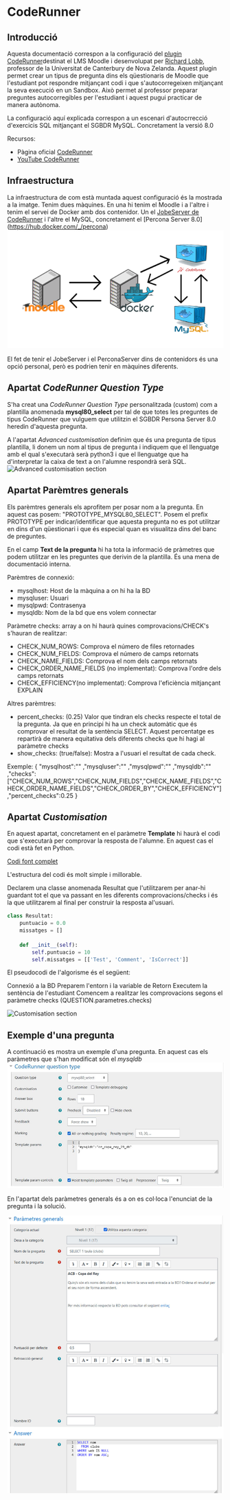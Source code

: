 # CodeRunner

## Introducció
Aquesta documentació correspon a la configuració del [plugin CodeRunner](https://moodle.org/plugins/qtype_coderunner)destinat el LMS Moodle i desenvolupat per [Richard Lobb]([https://coderunner.org.nz/), professor de la Universitat de Canterbury de Nova Zelanda.
Aquest plugin permet crear un tipus de pregunta dins els qüestionaris de Moodle que l'estudiant pot respondre mitjançant codi i que s'autocorregeixen mitjançant la seva execució en un Sandbox. Això permet al professor preparar preguntes autocorregibles per l'estudiant i aquest pugui practicar de manera autònoma.

La configuració aquí explicada correspon a un escenari d'autocrrecció d'exercicis SQL mitjançant el SGBDR MySQL. Concretament la versió 8.0

Recursos:
- Pàgina oficial [CodeRunner](https://coderunner.org.nz/)
- [YouTube CodeRunner](https://www.youtube.com/channel/UCDRXp0D9QLBJWxkzjcHTJgA)

## Infraestructura

La infraestructura de com està muntada aquest configuració és la mostrada a la imatge.
Tenim dues màquines. En una hi tenim el Moodle i a l'altre i tenim el servei de Docker amb dos contenidor. Un el [JobeServer de CodeRunner](https://hub.docker.com/r/trampgeek/jobeinabox/) i l'altre el MySQL, concretament el [Percona Server 8.0] (https://hub.docker.com/_/percona)
![Infrestructura/escenari](img/infrestructura.png)

El fet de tenir el JobeServer i el PerconaServer dins de contenidors és una opció personal, però es podrien tenir en màquines diferents.

## Apartat *CodeRunner Question Type*

S'ha creat una *CodeRunner Question Type* personalitzada (custom) com a plantilla anomenada **mysql80_select** per tal de que totes les preguntes de tipus CodeRunner que vulguem que utilitzin el SGBDR Persona Server 8.0 heredin d'aquesta pregunta.

A l'apartat *Advanced customisation* definim que és una pregunta de tipus plantilla, li donem un nom al tipus de pregunta i indiquem que el llenguatge amb el qual s'executarà serà python3 i que el llenguatge que ha d'interpretar la caixa de text a on l'alumne respondrà serà SQL.
![Advanced customisation section](img/mysql-80-prototype-config-advanced-customisation.png)

## Apartat Parèmtres generals
Els parèmtres generals els aprofitem per posar nom a la pregunta. En aquest cas posem: "PROTOTYPE_MYSQL80_SELECT". Posem el prefix PROTOTYPE per indicar/identificar que aquesta pregunta no es pot utilitzar en dins d'un qüestionari i que és especial quan es visualitza dins del banc de preguntes.

En el camp **Text de la pregunta** hi ha tota la informació de pràmetres que podem utilitzar en les preguntes que derivin de la plantilla. És una mena de documentació interna.

Parèmtres de connexió:
- mysqlhost: Host de la màquina a on hi ha la BD
- mysqluser: Usuari
- mysqlpwd: Contrasenya
- mysqldb: Nom de la bd que ens volem connectar 

Paràmetre checks: array a on hi haurà quines comprovacions/CHECK's s'hauran de realitzar:
- CHECK_NUM_ROWS: Comprova el número de files retornades
- CHECK_NUM_FIELDS: Comprova el número de camps retornats
- CHECK_NAME_FIELDS: Comprova el nom dels camps retornats
- CHECK_ORDER_NAME_FIELDS (no implementat): Comprova l'ordre dels camps retornats
- CHECK_EFFICIENCY(no implementat): Comprova l'eficiència mitjançant EXPLAIN

Altres parèmtres:
- percent_checks: (0.25) Valor que tindran els checks respecte el total de la pregunta. Ja que en principi hi ha un check automàtic que és comprovar el resultat de la sentència SELECT. Aquest percentatge es repartirà de manera equitativa dels diferents checks que hi hagi al paràmetre checks
- show_checks:  (true/false): Mostra a l'usuari el resultat de cada check.


Exemple:
{
"mysqlhost":"<IP>"
,"mysqluser":"<USUARI>"
,"mysqlpwd":"<PARAULA DE PAS>"
,"mysqldb":"<BASE DE DADES>"
,"checks":["CHECK_NUM_ROWS","CHECK_NUM_FIELDS","CHECK_NAME_FIELDS","CHECK_ORDER_NAME_FIELDS","CHECK_ORDER_BY","CHECK_EFFICIENCY"]
,"percent_checks":0.25
}

## Apartat *Customisation*

En aquest apartat, concretament en el paràmetre **Template** hi haurà el codi que s'executarà per comprovar la resposta de l'alumne. En aquest cas el codi està fet en Python.

[Codi font complet](src-template-mysql80_select-questiontype.py)

L'estructura del codi és molt simple i millorable.

Declarem una classe anomenada Resultat que l'utilitzarem per anar-hi guardant tot el que va passant en les diferents comprovacions/checks i és la que utilitzarem al final per construir la resposta al'usuari.

``` Python
class Resultat:
    puntuacio = 0.0
    missatges = []

    def __init__(self):
        self.puntuacio = 10
        self.missatges = [['Test', 'Comment', 'IsCorrect']]
```

El pseudocodi de l'algorisme és el següent:

Connexió a la BD
Preparem l'entorn i la variable de Retorn
Executem la sentència de l'estudiant
Comencem a realitzar les comprovacions segons el paràmetre checks (QUESTION.parametres.checks)


![Customisation section](img/mysql-80-prototype-config-customisation.png)


## Exemple d'una pregunta

A continuació es mostra un exemple d'una pregunta.
En aquest cas els paràmetres que s'han modificat són el *mysqldb*
![Code Runner Question Type Section](img/mysql-80-example-question-coderunner-question-type-section.jpg)

En l'apartat dels paràmetres generals és a on es col·loca l'enunciat de la pregunta i la solució.

![Paràmetres GeneralsSection](img/mysql-80-example-question-parametres-generals-section.jpg)

